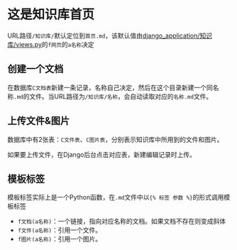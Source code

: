 # 这是知识库首页

URL路径`/知识库/`默认定位到`首页.md`，该默认值由[django_application/知识库/views.py](../知识库/views.py)的`f网页`的`a名称`决定

## 创建一个文档

在数据库`C文档表`新建一条记录，名称自己决定，然后在这个目录新建一个同名称`.md`的文件。当URL路径为`/知识库/名称`，会自动读取对应的`名称.md`文件。

## 上传文件&图片

数据库中有2张表：`C文件表`、`C图片表`，分别表示知识库中所用到的文件和图片。

如果要上传文件，在Django后台点击对应表，新建编辑记录时上传。

## 模板标签

模板标签实际上是一个Python函数，在`.md`文件中以`{% 标签 参数 %}`的形式调用模板标签

* `f文档(a名称)`：一个链接，指向对应名称的文档。如果文档不存在则变成斜体
* `f文件(a名称)`：引用一个文件。
* `f图片(a名称)`：引用一个图片。